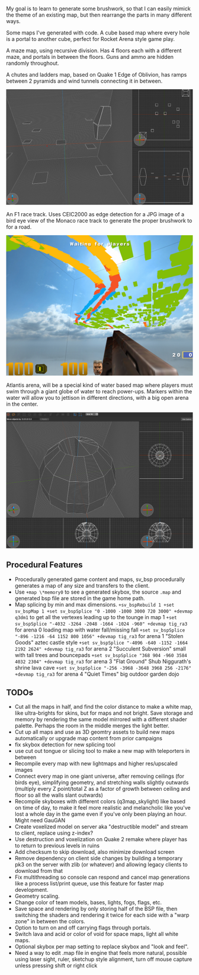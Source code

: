 
My goal is to learn to generate some brushwork, so that I can easily mimick the theme of an existing map, but then rearrange the parts in many different ways.

Some maps I've generated with code. A cube based map where every hole is a portal to another cube, perfect for Rocket Arena style game play.

A maze map, using recursive division. Has 4 floors each with a different maze, and portals in between the floors. Guns and ammo are hidden randomly throughout.

A chutes and ladders map, based on Quake 1 Edge of Oblivion, has ramps between 2 pyramids and wind tunnels connecting it in between.

![F1](../docs/chutes.png?raw=true)

An F1 race track. Uses CEIC2000 as edge detection for a JPG image of a bird eye view of the Monaco race track to generate the proper brushwork to for a road.

![F1](../docs/f1.png?raw=true)

Atlantis arena, will be a special kind of water based map where players must swim through a giant globe of water to reach power-ups. Markers within the water will allow you to jettison in different directions, with a big open arena in the center.

![F1](../docs/aqua.png?raw=true)


## Procedural Features

  * Procedurally generated game content and maps, sv_bsp procedurally generates a map of any size and transfers to the client. 
  * Use `+map \*memory0` to see a generated skybox, the source `.map` and generated bsp file are stored in the game home path. 
  * Map splicing by min and max dimensions. 
    `+sv_bspRebuild 1 +set sv_bspMap 1 +set sv_bspSplice "0 -1000 -1000 3000 720 3000" +devmap q3dm1` to get all the vertexes leading up to the tounge in map 1
    `+set sv_bspSplice "-4032 -3264 -2048 -1664 -1024 -960" +devmap tig_ra3` for arena 0 loading map with water fall/missing fall
    `+set sv_bspSplice "-896 -1216 -64 1152 800 1056" +devmap tig_ra3` for arena 1 "Stolen Goods" aztec castle style
    `+set sv_bspSplice "-4096 -640 -1152 -1664 2192 2624" +devmap tig_ra3` for arena 2 "Succulent Subversion" small with tall trees and bouncepads
    `+set sv_bspSplice "368 904 -960 3584 4032 2304" +devmap tig_ra3` for arena 3 "Flat Ground" Shub Niggurath's shrine lava cave
    `+set sv_bspSplice "-256 -3968 -3648 3968 256 -2176" +devmap tig_ra3` for arena 4 "Quiet Times" big outdoor garden dojo

## TODOs

  * Cut all the maps in half, and find the color distance to make a white map, like ultra-brights for skins, but for maps and not bright. Save storage and memory by rendering the same model mirrored with a different shader palette. Perhaps the room in the middle merges the light better.
  * Cut up all maps and use as 3D geomtry assets to build new maps automatically or upgrade map content from prior campaigns
  * fix skybox detection for new splicing tool
  * use cut out tongue or slicing tool to make a new map with teleporters in between
  * Recompile every map with new lightmaps and higher res/upscaled images
  * Connect every map in one giant universe, after removing ceilings (for birds eye), simplifying geometry, and stretching walls slightly outwards (multiply every Z point/total Z as a factor of growth between ceiling and floor so all the walls slant outwards)
  * Recompile skyboxes with different colors (q3map_skylight) like based on time of day, to make it feel more realistic and melancholic like you've lost a whole day in the game even if you've only been playing an hour. Might need GauGAN
  * Create voxelized model on server aka "destructible model" and stream to client, replace using z-index?
  * Use destruction and voxelization on Quake 2 remake where player has to return to previous levels in ruins
  * Add checksum to skip download, also minimize download screen 
  * Remove dependency on client side changes by building a temporary pk3 on the server with zlib (or whatever) and allowing legacy clients to download from that
  * Fix multithreading so console can respond and cancel map generations like a process list/print queue, use this feature for faster map development.
  * Geometry scaling.
  * Change color of team models, bases, lights, fogs, flags, etc.
  * Save space and rendering by only storing half of the BSP file, then switching the shaders and rendering it twice for each side with a "warp zone" in between the colors.
  * Option to turn on and off carrying flags through portals.
  * Switch lava and acid or color of void for space maps, light all white maps.
  * Optional skybox per map setting to replace skybox and "look and feel".
  * Need a way to edit .map file in engine that feels more natural, possible using laser sight, ruler, sketchup style alignment, turn off mouse capture unless pressing shift or right click
